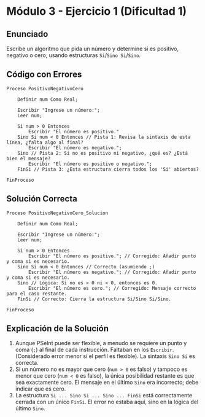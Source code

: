 # Módulo 3 - Ejercicio 1 (Dificultad 1)

## Enunciado
Escribe un algoritmo que pida un número y determine si es positivo, negativo o cero, usando estructuras `Si`/`Sino Si`/`Sino`.

## Código con Errores
```pseudocode
Proceso PositivoNegativoCero

    Definir num Como Real;

    Escribir "Ingrese un número:";
    Leer num;

    Si num > 0 Entonces
        Escribir "El número es positivo."
    Sino Si num < 0 Entonces // Pista 1: Revisa la sintaxis de esta línea, ¿falta algo al final?
        Escribir "El número es negativo.";
    Sino // Pista 2: Si no es positivo ni negativo, ¿qué es? ¿Está bien el mensaje?
        Escribir "El número es positivo o negativo.";
    FinSi // Pista 3: ¿Esta estructura cierra todos los 'Si' abiertos?

FinProceso
```

## Solución Correcta
```pseudocode
Proceso PositivoNegativoCero_Solucion

    Definir num Como Real;

    Escribir "Ingrese un número:";
    Leer num;

    Si num > 0 Entonces
        Escribir "El número es positivo."; // Corregido: Añadir punto y coma si es necesario.
    Sino Si num < 0 Entonces // Correcto (asumiendo ;)
        Escribir "El número es negativo."; // Corregido: Añadir punto y coma si es necesario.
    Sino // Lógica: Si no es > 0 ni < 0, entonces es 0.
        Escribir "El número es cero."; // Corregido: Mensaje correcto para el caso restante.
    FinSi // Correcto: Cierra la estructura Si/Sino Si/Sino.

FinProceso
```

## Explicación de la Solución
1.  Aunque PSeInt puede ser flexible, a menudo se requiere un punto y coma (`;`) al final de cada instrucción. Faltaban en los `Escribir`. (Considerado error menor si el perfil es flexible). La sintaxis `Sino Si` es correcta.
2.  Si un número no es mayor que cero (`num > 0` es falso) y tampoco es menor que cero (`num < 0` es falso), la única posibilidad restante es que sea exactamente cero. El mensaje en el último `Sino` era incorrecto; debe indicar que es cero.
3.  La estructura `Si ... Sino Si ... Sino ... FinSi` está correctamente cerrada con un único `FinSi`. El error no estaba aquí, sino en la lógica del último `Sino`.

